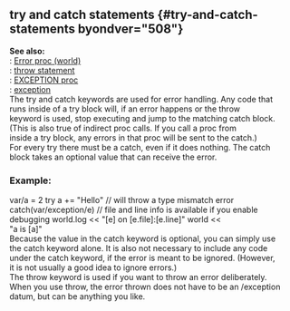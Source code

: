 ## try and catch statements {#try-and-catch-statements byondver="508"}    
**See also:**    
:   [Error proc (world)](/world/proc/Error)    
:   [throw statement](/proc/throw)    
:   [EXCEPTION proc](/proc/EXCEPTION)    
:   [exception](/exception)    
The try and catch keywords are used for error handling. Any code that    
runs inside of a try block will, if an error happens or the throw    
keyword is used, stop executing and jump to the matching catch block.    
(This is also true of indirect proc calls. If you call a proc from    
inside a try block, any errors in that proc will be sent to the catch.)    
For every try there must be a catch, even if it does nothing. The catch    
block takes an optional value that can receive the error.    
### Example:    
var/a = 2 try a += \"Hello\" // will throw a type mismatch error    
catch(var/exception/e) // file and line info is available if you enable    
debugging world.log \<\< \"\[e\] on \[e.file\]:\[e.line\]\" world \<\<    
\"a is \[a\]\"    
Because the value in the catch keyword is optional, you can simply use    
the catch keyword alone. It is also not necessary to include any code    
under the catch keyword, if the error is meant to be ignored. (However,    
it is not usually a good idea to ignore errors.)    
The throw keyword is used if you want to throw an error deliberately.    
When you use throw, the error thrown does not have to be an /exception    
datum, but can be anything you like.  